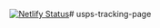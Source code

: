 [![Netlify Status](https://api.netlify.com/api/v1/badges/f9ff3dc4-236f-437d-9c29-d746838c6bd5/deploy-status)](https://app.netlify.com/projects/express-tracking/deploys)# usps-tracking-page
